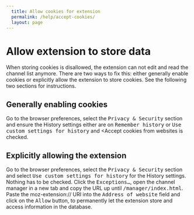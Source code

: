```yaml
---
  title: Allow cookies for extension
  permalink: /help/accept-cookies/
  layout: page
---
```

# Allow extension to store data
When storing cookies is disallowed, the extension can not edit and read the channel list anymore. There are two ways to fix this: either generally enable cookies or explicitly allow the extension to store cookies. See the following two sections for instructions.

## Generally enabling cookies
Go to the browser preferences, select the <samp>Privacy & Security</samp> section and ensure the History settings either are on <samp>Remember history</samp> or <samp>Use custom settings for history</samp> and <Accept cookies from websites</samp> is checked.

## Explicitly allowing the extension
Go to the browser preferences, select the <samp>Privacy & Security</samp> section and select <samp>Use custom settings for history</samp> for the History settings. Nothing has to be checked. Click the <samp>Exceptions…</samp>, open the channel manager in a new tab and copy the URL up until <samp>/manager/index.html</samp>. Paste the moz-extension:// URI into the <samp>Address of website</samp> field and click on the <samp>Allow</samp> button, to permanently let the extension store and access information in the database.
